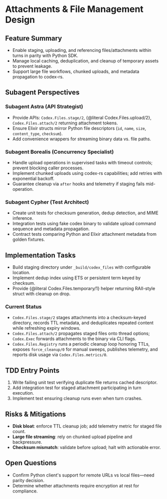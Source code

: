 # Attachments & File Management Design

## Feature Summary
- Enable staging, uploading, and referencing files/attachments within turns in parity with Python SDK.
- Manage local caching, deduplication, and cleanup of temporary assets to prevent leakage.
- Support large file workflows, chunked uploads, and metadata propagation to codex-rs.

## Subagent Perspectives
### Subagent Astra (API Strategist)
- Provide APIs: `Codex.Files.stage/2`, {@literal Codex.Files.upload/2}, `Codex.Files.attach/2` returning attachment tokens.
- Ensure Elixir structs mirror Python file descriptors (`id`, `name`, `size`, `content_type`, `checksum`).
- Add convenience wrappers for streaming binary data vs. file paths.

### Subagent Borealis (Concurrency Specialist)
- Handle upload operations in supervised tasks with timeout controls; prevent blocking caller processes.
- Implement chunked uploads using codex-rs capabilities; add retries with exponential backoff.
- Guarantee cleanup via `after` hooks and telemetry if staging fails mid-operation.

### Subagent Cypher (Test Architect)
- Create unit tests for checksum generation, dedup detection, and MIME inference.
- Integration tests using fake codex binary to validate upload command sequence and metadata propagation.
- Contract tests comparing Python and Elixir attachment metadata from golden fixtures.

## Implementation Tasks
- Build staging directory under `_build/codex_files` with configurable location.
- Implement dedup index using ETS or persistent term keyed by checksum.
- Provide {@literal Codex.Files.temporary/1} helper returning RAII-style struct with cleanup on drop.

### Current Status
- `Codex.Files.stage/2` stages attachments into a checksum-keyed directory, records TTL metadata, and deduplicates repeated content while refreshing expiry windows.
- `Codex.Files.attach/2` propagates staged files onto thread options; `Codex.Exec` forwards attachments to the binary via CLI flags.
- `Codex.Files.Registry` runs a periodic cleanup loop honoring TTLs, exposes `force_cleanup/0` for manual sweeps, publishes telemetry, and reports disk usage via `Codex.Files.metrics/0`.

## TDD Entry Points
1. Write failing unit test verifying duplicate file returns cached descriptor.
2. Add integration test for staged attachment participating in turn execution.
3. Implement test ensuring cleanup runs even when turn crashes.

## Risks & Mitigations
- **Disk bloat**: enforce TTL cleanup job; add telemetry metric for staged file count.
- **Large file streaming**: rely on chunked upload pipeline and backpressure.
- **Checksum mismatch**: validate before upload; halt with actionable error.

## Open Questions
- Confirm Python client's support for remote URLs vs local files—need parity decision.
- Determine whether attachments require encryption at rest for compliance.

